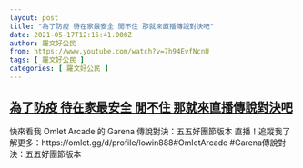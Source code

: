 ```yaml
---
layout: post
title: "為了防疫 待在家最安全 閒不住 那就來直播傳說對決吧"
date: 2021-05-17T12:15:41.000Z
author: 羅文好公民
from: https://www.youtube.com/watch?v=7h94EvfNcnU
tags: [ 羅文好公民 ]
categories: [ 羅文好公民 ]
---
```

<!--1621253741000-->
[為了防疫 待在家最安全 閒不住 那就來直播傳說對決吧](https://www.youtube.com/watch?v=7h94EvfNcnU)
------

<div>
快來看我 Omlet Arcade 的 Garena 傳說對決：五五好團節版本 直播！追蹤我了解更多：https://omlet.gg/d/profile/lowin888#OmletArcade #Garena傳說對決：五五好團節版本
</div>
